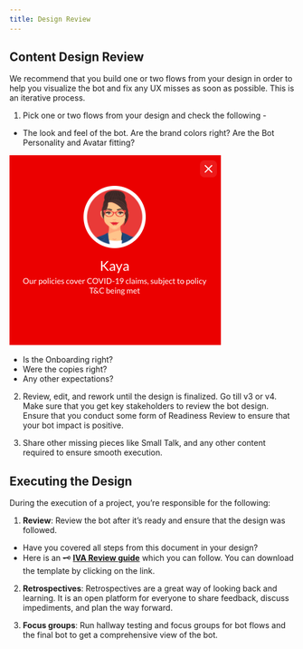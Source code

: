 ```yaml
---
title: Design Review
---
```


## Content Design Review

We recommend that you build one or two flows from your design in order to help you visualize the bot and fix any UX misses as soon as possible. This is an iterative process. 

1. Pick one or two flows from your design and check the following -

- The look and feel of the bot. Are the brand colors right? Are the Bot Personality and Avatar fitting?

![designreview](/assets/designreview1.png)

- Is the Onboarding right? 
- Were the copies right?
- Any other expectations?

2. Review, edit, and rework until the design is finalized. Go till v3 or v4. Make sure that you get key stakeholders to review the bot design. Ensure that you conduct some form of Readiness Review to ensure that your bot impact is positive. 

3. Share other missing pieces like Small Talk, and any other content required to ensure smooth execution. 

## Executing the Design

During the execution of a project, you’re responsible for the following:

1. **Review**: Review the bot after it’s ready and ensure that the design was followed.

- Have you covered all steps from this document in your design?
- Here is an 🗝 [**IVA Review guide**](/assets/IVAReviewFormat.xlsx) which you can follow. You can download the template by clicking on the link.

2. **Retrospectives**: Retrospectives are a great way of looking back and learning. It is an open platform for everyone to share feedback, discuss impediments, and plan the way forward.

3. **Focus groups**: Run hallway testing and focus groups for bot flows and the final bot to get a comprehensive view of the bot.
